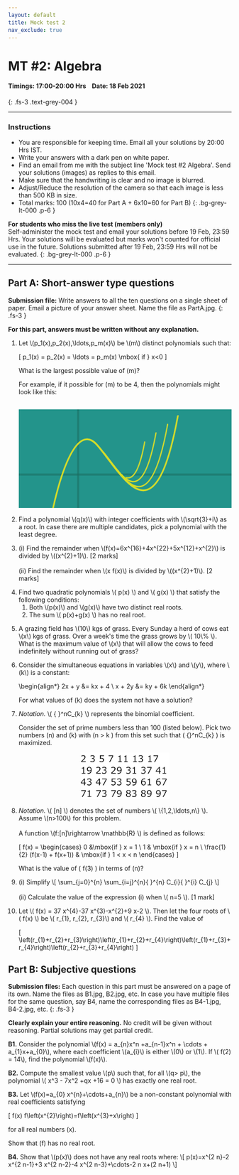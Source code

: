 ```yaml
---
layout: default
title: Mock test 2
nav_exclude: true
---
```



#  MT #2: Algebra
#### Timings: 17:00-20:00 Hrs &nbsp;&nbsp;  Date: 18 Feb 2021
{: .fs-3 .text-grey-004 }

---

### Instructions

- You are responsible for keeping time. Email all your solutions by 20:00 Hrs IST.
- Write your answers with a dark pen on white paper.
- Find an email from me with the subject line 'Mock test #2 Algebra'. Send your solutions (images) as replies to this email.
- Make sure that the handwriting is clear and no image is blurred.
- Adjust/Reduce the resolution of the camera so that each image is less than 500 KB in size.
- Total marks: 100 (10x4=40 for Part A + 6x10=60 for Part B)
{: .bg-grey-lt-000 .p-6 }


**For students who miss the live test (members only)**<br>
Self-administer the mock test and email your solutions before 19 Feb, 23:59 Hrs. Your solutions will be evaluated
but marks won't counted for official use in the future. Solutions submitted after 19 Feb, 23:59 Hrs will not be evaluated.
{: .bg-grey-lt-000 .p-6 }


---




## Part A: Short-answer type questions

**Submission file:** Write answers to all the ten questions on a single sheet of paper. Email a picture of your answer sheet. Name the file as PartA.jpg.
{: .fs-3 }

**For this part, answers must be written without any explanation.**



<ol>

<p>
<li>Let \(p_1(x),p_2(x),\ldots,p_m(x)\) be \(m\) distinct polynomials such that:<br>

\[ p_1(x) = p_2(x) = \ldots = p_m(x) \mbox{ if } x<0 \]

What is the largest possible value of \(m\)?

For example, if it possible for \(m\) to be 4, then the polynomials
might look like this:

<p style="text-align:center">
<br><img src="/assets/images/mt_2_polynomial.png"/>
</p>

</li>
</p>


<p>
<li>Find a polynomial \(q(x)\) with integer coefficients with \(\sqrt{3}+i\) as a root. In case there are multiple candidates,
pick a polynomial with the least degree.</li>
</p>


<p>
<li>
(i) Find the remainder when \(f(x)=6x^{16}+4x^{22}+5x^{12}+x^{2}\) is divided by \((x^{2}+1)\). [2 marks] <br><br>
(ii) Find the remainder when \(x f(x)\) is divided by \((x^{2}+1)\). [2 marks]
</li>
</p>


<p>
<li>
Find two quadratic polynomials \( p(x) \) and \( g(x) \)  that satisfy
the following conditions:

<ol>
<li>Both \(p(x)\)  and \(g(x)\)  have two distinct real roots.</li>
<li>The sum \( p(x)+g(x) \)  has no real root.</li>
</ol>

</li>
</p>


<p>
<li> A grazing field has \(10\) kgs of grass. Every Sunday a herd of cows eat \(x\) kgs of grass. Over a week's time the grass grows by \( 10\% \). What
is the maximum value of \(x\) that will allow the cows to feed indefinitely without running out of grass?
</li>
</p>




<p>
<li>
Consider the simultaneous equations in variables \(x\) and \(y\), where \(k\) is a constant:

\begin{align*}
2x + y &= kx + 4 \\
x + 2y &= ky + 6k
\end{align*}

For what values of \(k\) does the system not have a solution?


</li>
</p>



<p>
<li>
<i>Notation.</i> \( { }^nC_{k} \) represents the binomial coefficient.<br>

Consider the set of prime numbers less than 100 (listed below). Pick two numbers \(n\) and \(k\) with \(n > k \) from this set such that
\( {}^nC_{k} \) is maximized.

<p style="text-align:center">
<img src="/assets/images/primes_100.png"/>
</p>

</li>
</p>



<p>
<li>
<i>Notation.</i> \( [n] \) denotes the set of numbers \( \{1,2,\ldots,n\} \). Assume \(n>100\) for this problem.<br><br>
A function \(f:[n]\rightarrow \mathbb{R} \) is defined as follows:<br>


\[
f(x) = \begin{cases} 0 &\mbox{if } x = 1 \\
 1 & \mbox{if } x = n \\
 \frac{1}{2} (f(x-1) + f(x+1))  & \mbox{if } 1 < x < n
 \end{cases}
\]

What is the value of \( f(3) \) in terms of \(n\)?

</li>
</p>






<p>
<li>
(i) Simplify \[ \sum_{j=0}^{n} \sum_{i=j}^{n}{ }^{n} C_{i}{ }^{i} C_{j}  \] <br><br>
(ii) Calculate the value of the expression (i) when \( n=5 \). [1 mark]
</li>
</p>


<p>
<li>
Let \( f(x) = 37 x^{4}-37 x^{3}-x^{2}+9 x-2 \). Then let the four roots of
\( f(x) \)  be \( r_{1}, r_{2}, r_{3}\)  and \( r_{4} \). Find the value of

\[ \left(r_{1}+r_{2}+r_{3}\right)\left(r_{1}+r_{2}+r_{4}\right)\left(r_{1}+r_{3}+r_{4}\right)\left(r_{2}+r_{3}+r_{4}\right) \]

</li>
</p>

<p>


</p>





</ol>


<!--

https://www.madhavacompetition.in/MMC-Jan-2019.pdf
1. Let $f(x)=a_{0} x^{n}+\cdots+a_{n}$ be a non-constant polynomial with real coefficients satisfying
$$
f(x) f\left(2 x^{2}\right)=f\left(2 x^{3}+x\right)
$$
for all real numbers $x$.
(a) Show that $a_{n} \neq 0$.
(b) Show that $f$ has no real root.






8. $P(x)$ and $Q(x)$ are two polynomials such that
$$
P(P(x))=P(x)^{16}+x^{48}+Q(x)
$$
Find the smallest possible degree of $Q$.
Answer: 35
Solution: Note: we use the notation $O\left(x^{n}\right)$ to denote an arbitrary polynomial whose degree is at most $n$.

We first try to find a $Q$ with degree $<48 .$ It turns out this is feasible. Let $d$ be the degree of
P. $P(P(x))$ has degree $d^{2}$, and $P(x)^{16}+x^{48}+Q(x)$ has degree $\max (16 d, 48)$. Since 48 is not a perfect square, the degree must be $16 d$, which implies $d=16$.
$$
\begin{array}{l}
\text { Now let } R(x)=P(x)-x^{16}, \text { so } \\
\qquad R(P(x))=x^{48}+Q(x)
\end{array}
$$
Since $R$ applied to a degree- 16 polynomial yields a degree- 48 polynomial, the degree of $R$ must be $3 .$ So, we have $P(x)=x^{16}+a x^{3}+O\left(x^{2}\right)$ for some $a \neq 0 ;$ we can also show from here that in fact $a=1$. Therefore,
$$
P(P(x))=P(x)^{16}+P(x)^{3}+O\left(P(x)^{2}\right)=P(x)^{16}+x^{48}+3 x^{35}+O\left(x^{34}\right)
$$
Hence, if the degree of $Q$ is $<48,$ it must be exactly 35.






https://sumo.stanford.edu/pdfs/smt2019/algebra-exam.pdf
5. Let $f(x)=36 x^{4}-36 x^{3}-x^{2}+9 x-2 .$ Then let the four roots of $f(x)$ be $r_{1}, r_{2}, r_{3},$ and $r_{4}$ Find the value of
$$
\left(r_{1}+r_{2}+r_{3}\right)\left(r_{1}+r_{2}+r_{4}\right)\left(r_{1}+r_{3}+r_{4}\right)\left(r_{2}+r_{3}+r_{4}\right)
$$
Answer: $\frac{1}{6}$ Solution 1: Note that $s=r_{1}+r_{2}+r_{3}+r_{4}=\frac{36}{36}=1$. Then
$$
\begin{aligned}
\left(r_{1}+r_{2}+r_{3}\right)\left(r_{1}+r_{2}+r_{4}\right)\left(r_{1}+r_{3}+r_{4}\right)\left(r_{2}+r_{3}+r_{4}\right) &=\left(s-r_{4}\right)\left(s-r_{3}\right)\left(s-r_{2}\right)\left(s-r_{1}\right) \\
&=\frac{f(s)}{36} \\
&=\frac{36-36-1+9-2}{36} \\
&=\frac{1}{6}
\end{aligned}
$$



-->




## Part B: Subjective questions

**Submission files:** Each question in this part must be answered on a page of its own. Name the files as B1.jpg, B2.jpg, etc. In case you have multiple files
for the same question, say B4, name the corresponding files as B4-1.jpg, B4-2.jpg, etc.
{: .fs-3 }


**Clearly explain your entire reasoning.** No credit will be given without reasoning. Partial solutions may get partial credit.



<p>
<b>B1.</b> Consider the polynomial \(f(x) = a_{n}x^n +a_{n-1}x^n + \cdots + a_{1}x+a_{0}\),
where each coefficient \(a_{i}\) is either \(0\) or \(1\). If \( f(2) = 14\),
find the polynomial \(f(x)\).
</p>





<p>
<b>B2.</b> Compute the smallest value \(p\) such that, for all \(q> p\), the polynomial  \( x^3 - 7x^2 +qx +16 = 0 \) has exactly one real root.
</p>


<p>
<b>B3.</b> Let \(f(x)=a_{0} x^{n}+\cdots+a_{n}\) be a non-constant polynomial with real coefficients satisfying

\[ f(x) f\left(x^{2}\right)=f\left(x^{3}+x\right) \]

for all real numbers \(x\).

Show that \(f\)  has no real root.
</p>

<p>
<b>B4.</b> Show that \(p(x)\) does not have any real roots where:
\[  p(x)=x^{2 n}-2 x^{2 n-1}+3 x^{2 n-2}-4 x^{2 n-3}+\cdots-2 n x+(2 n+1) \]

</p>


<!--

Madhava 2011
Solution :

If $x \leq 0$ then $p(x)>0 .$ Let $x>0$ $p(x)=x^{2 n}-2 x^{2 n-1}+3 x^{2 n-2}-4 x^{2 n-3}+\cdots-2 n x+(2 n+1)$
$x p(x)=x^{2 n+1}-2 x^{2 n}+3 x^{2 n-1}-4 x^{2 n-2}+\cdots-2 n x^{2}+(2 n+1) x$
$$
6
$$
$x p(x)+p(x)=x^{2 n+1}-x^{2 n}+x^{2 n-1}-x^{2 n-2}+\cdots+x+(2 n+1)$
$(1+x) p(x)=x\left(\frac{1+x^{2 n+1}}{1+x}\right)+(2 n+1)$
$\Rightarrow p(x)>0$ for $x>0 .$



-->




<!--

https://sumo.stanford.edu/pdfs/smt2011/algebra-solutions.pdf




10. How many polynomials $P$ of degree 4 satisfy $P\left(x^{2}\right)=P(x) P(-x) ?$
Answer: 10 Note that if $r$ is a root of $P$ then $r^{2}$ is also a root. Therefore $r, r^{2}, r^{2^{2}}, r^{2^{3}}, \cdots,$ are all roots of $P .$ Since $P$ has a finite number of roots, two of these roots should be equal. Therefore, either $r=0$ or $r^{N}=1$ for some $N>0$.
If all roots are equal to 0 or $1,$ then $P$ is of the form $a x^{b}(x-1)^{(4-b)}$ for $b=0, \ldots, 4$ Now suppose this is not the case. For such a polynomial, let $q$ denote the largest integer such that $r=e^{2 \pi i \cdot p / q}$ is a root for some integer $p$ coprime to $q$. We claim that the only suitable $q>1$ are $q=3$ and $q=5$ First note that if $r$ is a root then one of $\sqrt{r}$ or $-\sqrt{r}$ is also a root. So if $q$ is even, then one of $e^{2 \pi i \cdot p / 2 q}$ or $e^{2 \pi i \cdot p+q / 2 q}$ should also be root of $p,$ and both $p / q$ and $(p+q) / 2 q$ are irreducible fractions. This contradicts the assumption that $q$ is maximal. Therefore $q$ must be odd. Now, if $q>6,$ then $r^{-2}, r^{-1}, r, r^{2}, r^{4}$ should be all distinct, so $q \leq 6$. Therefore $q=5$ or 3

If $q=5,$ then the value of $p$ is not important as $P$ has the complex fifth roots of unity as its roots, so $P=a\left(x^{4}+x^{3}+x^{2}+x+1\right)$. If $q=3$, then $P$ is divisible by $x^{2}+x+1$. In this case we let $P(x)=a\left(x^{2}+x+1\right) Q(x)$ and repeating the same reasoning we can show that $Q(x)=x^{2}+x+1$ or $Q(x)$ is of form $x^{b}(x-1)^{2-b}$. Finally, we can show that exactly one member of all 10 resulting families of polynomials fits the desired criteria. Let $P(x)=a(x-r)(x-s)(x-t)(x-u) .$ Then, $P(x) P(-x)=a^{2}\left(x^{2}-r^{2}\right)\left(x^{2}-s^{2}\right)\left(x^{2}-\right.$
$\left.t^{2}\right)\left(x^{2}-u^{2}\right) .$ We now claim that $r^{2}, s^{2}, t^{2},$ and $u^{2}$ equal $r, s, t,$ and $u$ in some order. We can prove this noting that the mapping $f(x)=x^{2}$ maps 0 and 1 to themselves and maps the third and fifth roots of unity to another distinct third or fifth root of unity, respectively. Hence, for these polynomials, $P(x) P(-x)=a^{2}\left(x^{2}-r\right)\left(x^{2}-s\right)\left(x^{2}-t\right)\left(x^{2}-u\right)=a P\left(x^{2}\right),$ so there exist exactly 10 polynomials that fit the desired criteria, namely the ones from the above 10 families with $a=1$.



---


7. Let $P(x)$ be a polynomial of degree 2011 such that $P(1)=0, P(2)=1, P(4)=2, \ldots,$ and $P\left(2^{2011}\right)=$
2011. Compute the coefficient of the $x^{1}$ term in $P(x)$. Answer: $2-\frac{1}{2^{2010}}$
We analyze $Q(x)=P(2 x)-P(x) .$ One can observe that $Q(x)-1$ has the powers of 2 starting from $1,2,4, \cdots,$ up to $2^{2010}$ as roots. Since $Q$ has degree $2011, Q(x)-1=A(x-1)(x-2) \cdots\left(x-2^{2010}\right)$ for some $A$. Meanwhile $Q(0)=P(0)-P(0)=0,$ so
$$
Q(0)-1=-1=A(-1)(-2) \cdots\left(-2^{2010}\right)=-2^{(2010 \cdot 2011) / 2} A
$$
Therefore $A=2^{-(1005 \cdot 2011)}$. Finally, note that the coefficient of $x$ is same for $P$ and $Q-1,$ so it equals $A\left(-2^{0}\right)\left(-2^{1}\right) \cdots\left(-2^{2010}\right)\left(\left(-2^{0}\right)+\left(-2^{-1}\right)+\cdots+\left(-2^{-2010}\right)\right)=\frac{A \cdot 2^{1005 \cdot 2011}\left(2^{2011}-1\right)}{2^{2010}}=2-\frac{1}{2^{2010}}$



Suppose P(x) is a polynomial of degree d that has d real roots \( \alpha_1, \ldots, \alpha_d \).  Find a polynomial of degree (d-1) that has:
d-1 real roots \(\beta_1,\ldots,\beta_d\) such that.


http://cs-www.cs.yale.edu/homes/spielman/TALKS/Gibbs16.pdf








-->




